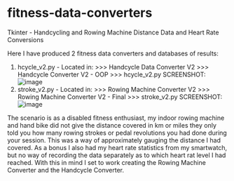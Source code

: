 # fitness-data-converters
Tkinter - Handcycling and Rowing Machine Distance Data and Heart Rate Conversions

Here I have produced 2 fitness data converters and databases of results:

1. hcycle_v2.py - Located in: >>> Handcycle Data Converter V2 >>> Handcycle Converter V2 - OOP >>> hcycle_v2.py
  SCREENSHOT: ![image](https://github.com/user-attachments/assets/741cfc65-72d7-4895-aef8-ed92dfbd581f) 
3. stroke_v2.py - Located in: >>> Rowing Machine Converter V2 >>> Rowing Machine Converter V2 - Final >>> stroke_v2.py
   SCREENSHOT: ![image](https://github.com/user-attachments/assets/133598e0-c743-4e8b-b02f-e413ffdbf655)

The scenario is as a disabled fitness enthusiast, my indoor rowing machine and hand bike did not give the distance covered in km or miles they only told you how many rowing strokes or pedal revolutions you had done during your session. This was a way of approximately gauging the distance I had covered. As a bonus I also had my heart rate statistics from my smartwatch, but no way of recording the data separately as to which heart rat level I had reached. With this in mind I set to work creating the Rowing Machine Converter and the Handcycle Converter.
